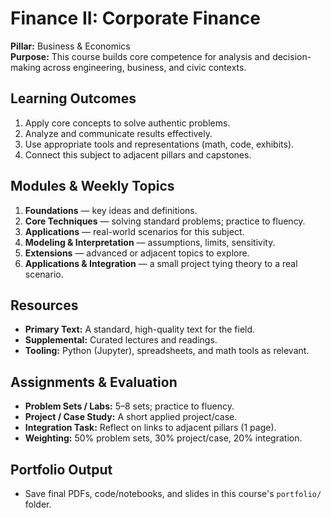 # Finance II: Corporate Finance

**Pillar:** Business & Economics  
**Purpose:** This course builds core competence for analysis and decision-making across engineering, business, and civic contexts.

## Learning Outcomes
1. Apply core concepts to solve authentic problems.
2. Analyze and communicate results effectively.
3. Use appropriate tools and representations (math, code, exhibits).
4. Connect this subject to adjacent pillars and capstones.

## Modules & Weekly Topics
1. **Foundations** — key ideas and definitions.
2. **Core Techniques** — solving standard problems; practice to fluency.
3. **Applications** — real-world scenarios for this subject.
4. **Modeling & Interpretation** — assumptions, limits, sensitivity.
5. **Extensions** — advanced or adjacent topics to explore.
6. **Applications & Integration** — a small project tying theory to a real scenario.

## Resources
- **Primary Text:** A standard, high-quality text for the field.
- **Supplemental:** Curated lectures and readings.
- **Tooling:** Python (Jupyter), spreadsheets, and math tools as relevant.

## Assignments & Evaluation
- **Problem Sets / Labs:** 5–8 sets; practice to fluency.
- **Project / Case Study:** A short applied project/case.
- **Integration Task:** Reflect on links to adjacent pillars (1 page).
- **Weighting:** 50% problem sets, 30% project/case, 20% integration.

## Portfolio Output
- Save final PDFs, code/notebooks, and slides in this course's `portfolio/` folder.

